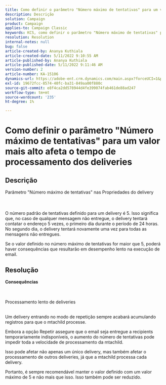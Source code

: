 ```yaml
---
title: Como definir o parâmetro "Número máximo de tentativas" para um valor mais alto afeta o tempo de processamento dos deliveries
description: Descrição
solution: Campaign
product: Campaign
applies-to: Campaign Classic
keywords: KCS, como definir o parâmetro "Número máximo de tentativas" para um valor mais alto afeta o tempo de processamento dos deliveries
resolution: Resolution
internal-notes: null
bug: false
article-created-by: Ananya Kuthiala
article-created-date: 5/11/2022 9:10:55 AM
article-published-by: Ananya Kuthiala
article-published-date: 5/11/2022 9:11:46 AM
version-number: 2
article-number: KA-15106
dynamics-url: https://adobe-ent.crm.dynamics.com/main.aspx?forceUCI=1&pagetype=entityrecord&etn=knowledgearticle&id=1e53c73c-0ad1-ec11-a7b5-0022480a8e40
exl-id: 19672fcc-8574-40fc-ba31-849aa00f880c
source-git-commit: e8f4ca2dd578944d4fe399074fab461de88ad247
workflow-type: tm+mt
source-wordcount: '235'
ht-degree: 1%

---
```


# Como definir o parâmetro &quot;Número máximo de tentativas&quot; para um valor mais alto afeta o tempo de processamento dos deliveries

## Descrição

Parâmetro &quot;Número máximo de tentativas&quot; nas Propriedades do delivery<br><br><br><br>
O número padrão de tentativas definido para um delivery é 5. Isso significa que, no caso de qualquer mensagem não entregue, o delivery tentará contatar o endereço 5 vezes, o primeiro dia durante o período de 24 horas. No segundo dia, o delivery tentará novamente uma vez para todas as mensagens não entregues.



Se o valor definido no número máximo de tentativas for maior que 5, poderá haver consequências que resultarão em desempenho lento na execução de email.


## Resolução

<b>Consequências</b>

<br><br>Processamento lento de deliveries<br><br>


Um delivery entrando no modo de repetição sempre acabará acumulando registros para que o mtachild processe.

Embora a opção Repetir assegure que o email seja entregue a recipients temporariamente indisponíveis, o aumento do número de tentativas pode impedir toda a velocidade de processamento da mtachild.

Isso pode afetar não apenas um único delivery, mas também afetar o processamento de outros deliveries, já que a mtachild processa cada delivery.



Portanto, é sempre recomendável manter o valor definido com um valor máximo de 5 e não mais que isso. Isso também pode ser reduzido.
